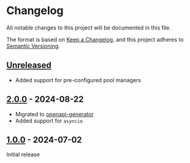 # Changelog

All notable changes to this project will be documented in this file.

The format is based on [Keep a Changelog](https://keepachangelog.com/en/1.0.0/),
and this project adheres to [Semantic Versioning](https://semver.org/spec/v2.0.0.html).

## [Unreleased]

- Added support for pre-configured pool managers

## [2.0.0] - 2024-08-22

- Migrated to [openapi-generator](https://github.com/OpenAPITools/openapi-generator)
- Added support for `asyncio`

## [1.0.0] - 2024-07-02

Initial release

[Unreleased]: https://github.com/sstallion/sensorpush-api/compare/v2.0.0...HEAD
[2.0.0]: https://github.com/sstallion/sensorpush-api/releases/tag/v2.0.0
[1.0.0]: https://github.com/sstallion/sensorpush-api/releases/tag/v1.0.0
